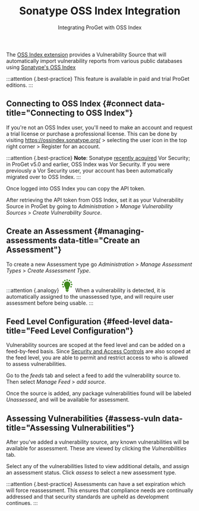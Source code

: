 ﻿---
title: Sonatype OSS Index Integration
subtitle: Integrating ProGet with OSS Index
sequence: 400
keywords: proget, vulnerabilities
---

The [OSS Index extension](/den/inedox/vorsecurity) provides a Vulnerability Source that will automatically import vulnerability reports from various public databases using [Sonatype's OSS Index](https://ossindex.sonatype.org)

:::attention {.best-practice}
This feature is available in paid and trial ProGet editions.
:::

## Connecting to OSS Index {#connect data-title="Connecting to OSS Index"}
If you're not an OSS Index user, you'll need to make an account and request a trial license or purchase a professional license. This can be done by visiting https://ossindex.sonatype.org/ > selecting the user icon in the top right corner > Register for an account.

:::attention {.best-practice}
**Note**: Sonatype [recently acquired](https://www.sonatype.com/sonatype-acquires-vor-security-announces-lifecycle-xc) Vor Security; in ProGet v5.0 and earlier, OSS Index was Vor Security. If you were previously a Vor Security user, your account has been automatically migrated over to OSS Index.
:::

Once logged into OSS Index you can copy the API token.

After retrieving the API token from OSS Index, set it as your Vulnerability Source in ProGet by going to *Administration* > *Manage Vulnerability Sources* > *Create Vulnerability Source*.

## Create an Assessment {#managing-assessments data-title="Create an Assessment"}

To create a new Assessment type go *Administration* > *Manage Assessment Types* > *Create Assessment Type*.

:::attention {.analogy}
![](/resources/images/icons/analogy.png) When a vulnerability is detected, it is automatically assigned to the unassessed type, and will require user assessment before being usable.
:::

## Feed Level Configuration {#feed-level data-title="Feed Level Configuration"}

Vulnerability sources are scoped at the feed level and can be added on a feed-by-feed basis. Since [Security and Access Controls](/docs/proget/administration/security) are also scoped at the feed level, you are able to permit and restrict access to who is allowed to assess vulnerabilities.

Go to the *feeds* tab and select a feed to add the vulnerability source to. Then select *Manage Feed* > *add source*.

Once the source is added, any package vulnerabilities found will be labeled *Unassessed*, and will be available for assessment.

## Assessing Vulnerabilities {#assess-vuln data-title="Assessing Vulnerabilities"}

After you've added a vulnerability source, any known vulnerabilities will be available for assessment. These are viewed by clicking the *Vulnerabilities* tab.

  Select any of the vulnerabilities listed to view additional details, and assign an assessment status. Click *assess* to select a new assessment type.

:::attention {.best-practice}
Assessments can have a set expiration which will force reassessment. This ensures that compliance needs are continually addressed and that security standards are upheld as development continues.
:::
